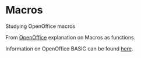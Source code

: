 # Macros

Studying OpenOffice macros

From
 [OpenOffice](https://wiki.openoffice.org/wiki/Documentation/OOo3_User_Guides/Calc_Guide/Write_your_own_functions)
explanation on Macros as functions.

Information on OpenOffice BASIC can be found [here](https://wiki.openoffice.org/wiki/Documentation/BASIC_Guide/Language).

